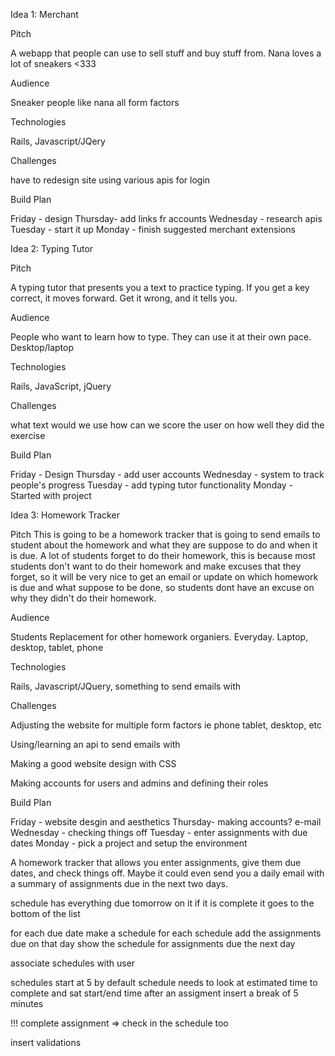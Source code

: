 Idea 1: Merchant

Pitch

A webapp that people can use to sell stuff and buy stuff from. Nana loves a lot of sneakers <333

Audience

Sneaker people like nana
all form factors

Technologies

Rails, Javascript/JQery

Challenges

have to redesign site
using various apis for login

Build Plan

Friday - design
Thursday- add links fr accounts
Wednesday - research apis
Tuesday - start it up
Monday - finish suggested merchant extensions

Idea 2: Typing Tutor

Pitch

A typing tutor that presents you a text to practice typing. If you get a key correct, it moves forward. Get it wrong, and it tells you.

Audience

People who want to learn how to type.
They can use it at their own pace.
Desktop/laptop

Technologies

Rails, JavaScript, jQuery

Challenges

what text would we use
how can we score the user on how well they did the exercise

Build Plan

Friday - Design
Thursday - add user accounts
Wednesday - system to track people's progress
Tuesday - add typing tutor functionality
Monday - Started with project

Idea 3: Homework Tracker

Pitch
This is going to be a homework tracker that is going to send emails to student about the homework and what they are suppose to do and when it is due. A lot of students forget to do their homework, this is because most students don't want to do  their homework and make excuses that they forget, so it will be very nice to get an email or update on which homework is due and what suppose to be done, so students dont have an excuse on why they didn't do their homework. 

Audience

Students
Replacement for other homework organiers.
Everyday.
Laptop, desktop, tablet, phone

Technologies

Rails, Javascript/JQuery, something to send emails with

Challenges

Adjusting the website for multiple form factors ie phone tablet, desktop, etc

Using/learning an api to send emails with

Making a good website design with CSS

Making accounts for users and admins and defining their roles

Build Plan

Friday - website desgin and aesthetics
Thursday- making accounts? e-mail
Wednesday - checking things off
Tuesday - enter assignments with due dates
Monday - pick a project and setup the environment

A homework tracker that allows you enter assignments, give them due dates, and check things off. Maybe it could even send you a daily email with a summary of assignments due in the next two days.

schedule has everything due tomorrow on it
if it is complete it goes to the bottom of the list

for each due date make a schedule
for each schedule add the assignments due on that day
show the schedule for assignments due the next day

associate schedules with user

schedules start at 5 by default
schedule needs to look at estimated time to complete and sat start/end time
after an assigment insert a break of 5 minutes

!!!
complete assignment => check in the schedule too

insert validations